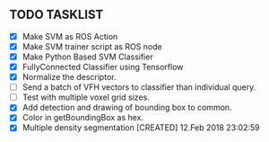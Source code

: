 ## TODO TASKLIST
- [x]   Make SVM as ROS Action
- [x]   Make SVM trainer script as ROS node
- [X]   Make Python Based SVM Classifier
- [X]   FullyConnected Classifier using Tensorflow
- [x]   Normalize the descriptor.
- [ ]   Send a batch of VFH vectors to classifier than individual query.
- [ ]   Test with multiple voxel grid sizes.
- [x]   Add detection and drawing of bounding box to common.
- [X]   Color in getBoundingBox as hex.
- [x] Multiple density segmentation [CREATED] 12.Feb 2018 23:02:59
